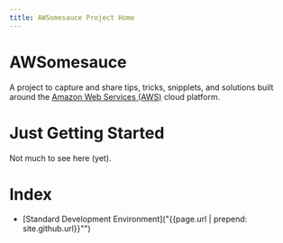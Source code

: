 ```yaml
---
title: AWSomesauce Project Home
---
```

# AWSomesauce

A project to capture and share tips, tricks, snipplets, and solutions built around the [Amazon Web Services (AWS)](https://aws.amazon.com/) cloud platform.

# Just Getting Started

Not much to see here (yet).

# Index
* [Standard Development Environment]("{{page.url | prepend: site.github.url}}"")


